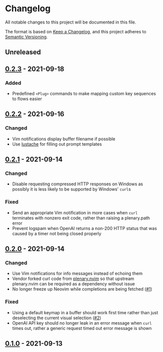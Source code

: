 # Changelog
All notable changes to this project will be documented in this file.

The format is based on [Keep a Changelog](https://keepachangelog.com/en/1.0.0/),
and this project adheres to [Semantic Versioning](https://semver.org/spec/v2.0.0.html).

## Unreleased

## [0.2.3] - 2021-09-18

### Added
* Predefined `<Plug>` commands to make mapping custom key sequences to flows easier

## [0.2.2] - 2021-09-16

### Changed
* Vim notifications display buffer filename if possible
* Use [lustache](https://github.com/Olivine-Labs/lustache) for filling out prompt templates

## [0.2.1] - 2021-09-14

### Changed
* Disable requesting compressed HTTP responses on Windows as possibly it is less likely to be supported by Windows' `curl`s

### Fixed
* Send an appropriate Vim notification in more cases when `curl` terminates with nonzero exit code, rather than raising a plenary.path error
* Prevent logspam when OpenAI returns a non-200 HTTP status that was caused by a timer not being closed properly

## [0.2.0] - 2021-09-14

### Changed
* Use Vim notifications for info messages instead of echoing them
* Vendor forked curl code from [plenary.nvim](https://github.com/nvim-lua/plenary.nvim) so that upstream plenary.nvim can be required as a dependency without issue
* No longer freeze up Neovim while completions are being fetched ([#1](https://github.com/jameshiew/nvim-magic/issues/1))

### Fixed
* Using a default keymap in a buffer should work first time rather than just deselecting the current visual selection ([#2](https://github.com/jameshiew/nvim-magic/issues/2))
* OpenAI API key should no longer leak in an error message when `curl` times out, rather a generic request timed out error message is shown

## [0.1.0] - 2021-09-13

[0.2.3]: https://github.com/jameshiew/nvim-magic/compare/v0.2.2...0.2.3
[0.2.2]: https://github.com/jameshiew/nvim-magic/compare/v0.2.1...v0.2.2
[0.2.1]: https://github.com/jameshiew/nvim-magic/compare/v0.2.0...v0.2.1
[0.2.0]: https://github.com/jameshiew/nvim-magic/compare/v0.1.0...v0.2.0
[0.1.0]: https://github.com/jameshiew/nvim-magic/releases/tag/v0.1.0
